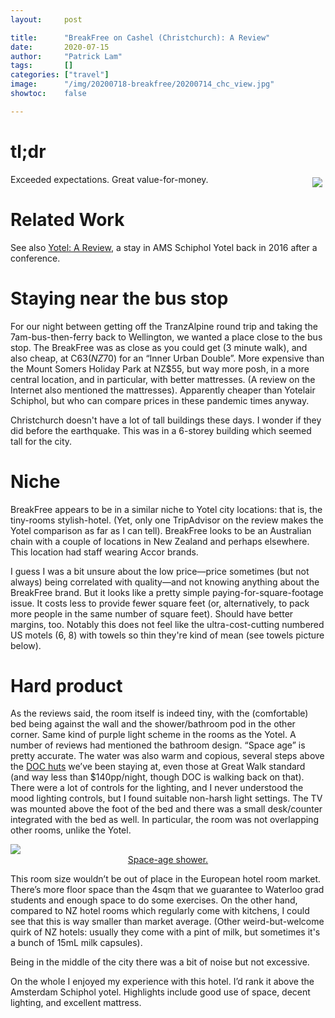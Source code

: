 ```yaml
---
layout:     post

title:      "BreakFree on Cashel (Christchurch): A Review"
date:       2020-07-15
author:     "Patrick Lam"
tags:       []
categories: ["travel"]
image:      "/img/20200718-breakfree/20200714_chc_view.jpg"
showtoc:    false

---
```


# tl;dr
Exceeded expectations. Great value-for-money.
<a href="/img/20200718-breakfree/20200715_room_large.jpg">
<img src="/img/20200718-breakfree/20200715_room.jpg" style="padding:5px; float:right">
</a>

# Related Work

See also <a href="/post/20161103-yotel">Yotel: A Review</a>, a stay in AMS Schiphol Yotel back in 2016 after a conference.

# Staying near the bus stop
For our night between getting off the TranzAlpine round trip and taking the 7am-bus-then-ferry back to Wellington, we wanted a place close to the bus stop. The BreakFree was as close as you could get (3 minute walk), and also cheap, at C$63 (NZ$70) for an “Inner Urban Double”. More expensive than the Mount Somers Holiday Park at NZ$55, but way more posh, in a more central location, and in particular, with better mattresses. (A review on the Internet also mentioned the mattresses). Apparently cheaper than Yotelair Schiphol, but who can compare prices in these pandemic times anyway.

Christchurch doesn't have a lot of tall buildings these days. I wonder if they did before the earthquake. This was in a 6-storey building which seemed tall for the city.

# Niche
BreakFree appears to be in a similar niche to Yotel city locations: that is, the tiny-rooms stylish-hotel. (Yet, only one TripAdvisor on the review makes the Yotel comparison as far as I can tell). BreakFree looks to be an Australian chain with a couple of locations in New Zealand and perhaps elsewhere. This location had staff wearing Accor brands.

I guess I was a bit unsure about the low price&mdash;price sometimes (but not always) being correlated with quality&mdash;and not knowing anything about the BreakFree brand. But it looks like a pretty simple paying-for-square-footage issue. It costs less to provide fewer square feet (or, alternatively, to pack more people in the same number of square feet). Should have better margins, too. Notably this does not feel like the ultra-cost-cutting numbered US motels (6, 8) with towels so thin they're kind of mean (see towels picture below).

# Hard product

As the reviews said, the room itself is indeed tiny, with the (comfortable) bed being against the wall and the shower/bathroom pod in the other corner. Same kind of purple light scheme in the rooms as the Yotel. A number of reviews had mentioned the bathroom design. “Space age” is pretty accurate. The water was also warm and copious, several steps above the <a href="https://www.doc.govt.nz/parks-and-recreation/places-to-stay/stay-in-a-hut/">DOC huts</a> we’ve been staying at, even those at Great Walk standard (and way less than $140pp/night, though DOC is walking back on that). There were a lot of controls for the lighting, and I never understood the mood lighting controls, but I found suitable non-harsh light settings. The TV was mounted above the foot of the bed and there was a small desk/counter integrated with the bed as well. In particular, the room was not overlapping other rooms, unlike the Yotel.

<a href="/img/20200718-breakfree/20200715_shower_large.jpg">
<img src="/img/20200718-breakfree/20200715_shower.jpg">
<figcaption style="text-align:center">Space-age shower.</figcaption>
</a>


This room size wouldn’t be out of place in the European hotel room market. There’s more floor space than the 4sqm that we guarantee to Waterloo grad students and enough space to do some exercises. On the other hand, compared to NZ hotel rooms which regularly come with kitchens, I could see that this is way smaller than market average. (Other weird-but-welcome quirk of NZ hotels: usually they come with a pint of milk, but sometimes it's a bunch of 15mL milk capsules).

Being in the middle of the city there was a bit of noise but not excessive.

On the whole I enjoyed my experience with this hotel. I’d rank it above the Amsterdam Schiphol yotel. Highlights include good use of space, decent lighting, and excellent mattress.

